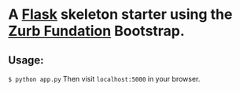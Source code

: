 # A [Flask](http://flask.pocoo.org) skeleton starter using the [Zurb Fundation](http://foundation.zurb.com) Bootstrap.

## Usage:
`$ python app.py`
Then visit `localhost:5000` in your browser.
